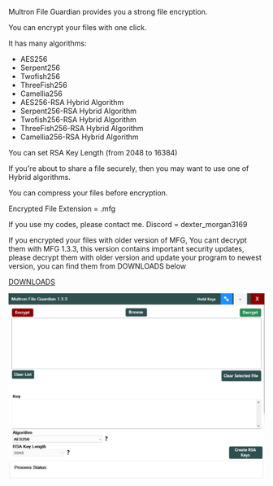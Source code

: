 Multron File Guardian provides you a strong file encryption.

You can encrypt your files with one click.

It has many algorithms:

- AES256
- Serpent256
- Twofish256
- ThreeFish256
- Camellia256
- AES256-RSA Hybrid Algorithm
- Serpent256-RSA Hybrid Algorithm
- Twofish256-RSA Hybrid Algorithm
- ThreeFish256-RSA Hybrid Algorithm
- Camellia256-RSA Hybrid Algorithm

You can set RSA Key Length (from 2048 to 16384)


If you're about to share a file securely, then you may want to use one of Hybrid algorithms.

You can compress your files before encryption.

Encrypted File Extension = .mfg

If you use my codes, please contact me. Discord = dexter_morgan3169

If you encrypted your files with older version of MFG, You cant decrypt them with MFG 1.3.3, this version contains important security updates, please decrypt them with older version and update your program to newest version, you can find them from DOWNLOADS below



[DOWNLOADS](https://github.com/drwellss/MultronFguardian/releases)

![alt text](https://github.com/drwellss/MultronFguardian/blob/mfg_133_rls/mfguardian.png?raw=true)
